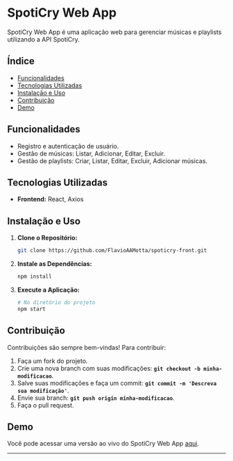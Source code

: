 # **SpotiCry Web App**

SpotiCry Web App é uma aplicação web para gerenciar músicas e playlists utilizando a API SpotiCry.

## **Índice**

- [Funcionalidades](#funcionalidades)
- [Tecnologias Utilizadas](#tecnologias-utilizadas)
- [Instalação e Uso](#instalação-e-uso)
- [Contribuição](#contribuição)
- [Demo](#demo)

## **Funcionalidades**

- Registro e autenticação de usuário.
- Gestão de músicas: Listar, Adicionar, Editar, Excluir.
- Gestão de playlists: Criar, Listar, Editar, Excluir, Adicionar músicas.

## **Tecnologias Utilizadas**

- **Frontend:** React, Axios

## **Instalação e Uso**

1. **Clone o Repositório:**

    ```bash
    git clone https://github.com/FlavioAAMotta/spoticry-front.git
    ```

2. **Instale as Dependências:**

    ```bash
    npm install
    ```

3. **Execute a Aplicação:**

    ```bash
    # No diretório do projeto
    npm start
    ```

## **Contribuição**

Contribuições são sempre bem-vindas! Para contribuir:

1. Faça um fork do projeto.
2. Crie uma nova branch com suas modificações: **`git checkout -b minha-modificacao`**.
3. Salve suas modificações e faça um commit: **`git commit -m 'Descreva sua modificação'`**.
4. Envie sua branch: **`git push origin minha-modificacao`**.
5. Faça o pull request.

## **Demo**

Você pode acessar uma versão ao vivo do SpotiCry Web App [aqui](https://github.com/olzmooraes/SpotCry.git/).

---
